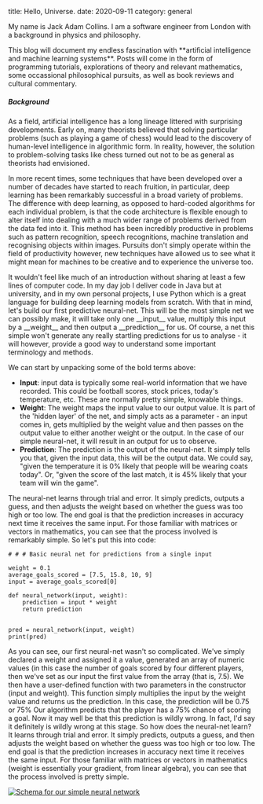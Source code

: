 title: Hello, Universe.
date: 2020-09-11
category: general


<p>My name is Jack Adam Collins. I am a software engineer from London with a background in physics and philosophy.</p>

<p>This blog will document my endless fascination with **artificial intelligence and machine learning systems**. Posts will come in the form of programming tutorials, explorations of theory and relevant mathematics, some occassional philosophical pursuits, as well as book reviews and cultural commentary.</p>

<h5>Background</h5>

<p>As a field, artificial intelligence has a long lineage littered with surprising developments. Early on, many theorists believed that solving particular problems (such as playing a game of chess) would lead to the discovery of human-level intelligence in algorithmic form. In reality, however, the solution to problem-solving tasks like chess turned out not to be as general as theorists had envisioned.</p>

<p>In more recent times, some techniques that have been developed over a number of decades have started to reach fruition, in particular, deep learning has been remarkably successful in a broad variety of problems. The difference with deep learning, as opposed to hard-coded algorithms for each individual problem, is that the code architecture is flexible enough to alter itself into dealing with a much wider range of problems derived from the data fed into it. This method has been incredibly productive in problems such as pattern recognition, speech recognitions, machine translation and recognising objects within images. Pursuits don't simply operate within the field of productivity however, new techniques have allowed us to see what it might mean for machines to be creative and to experience the  universe too.</p>

<p>It wouldn't feel like much of an introduction without sharing at least a few lines of computer code. In my day job I deliver code in Java but at university, and in my own personal projects, I use Python which is a great language for building deep learning models from scratch. With that in mind, let's build our first predictive neural-net. This will be the most simple net we can possibly make, it will take only one __input__ value, multiply this input by a __weight__ and then output a __prediction__ for us. Of course, a net this simple won't generate any really startling predictions for us to analyse - it will however, provide a good way to understand some important terminology and methods.</p>


<p>We can start by unpacking some of the bold terms above: </p>

- **Input**: input data is typically some real-world information that we have recorded. This could be football scores, stock prices, today's temperature, etc. These are normally pretty simple, knowable things.
- **Weight**: The weight maps the input value to our output value. It is part of the 'hidden layer' of the net, and simply acts as a parameter - an input comes in, gets multiplied by the weight value and then passes on the output value to either another weight or the output. In the case of our simple neural-net, it will result in an output for us to observe.
- **Prediction**: The prediction is the output of the neural-net. It simply tells you that, given the input data, this will be the output data. We could say, "given the temperature it is 0% likely that people will be wearing coats today". Or, "given the score of the last match, it is 45% likely that your team will win the game".

<p>The neural-net learns through trial and error. It simply predicts, outputs a guess, and then adjusts the weight based on whether the guess was too high or too low. The end goal is that the prediction increases in accuracy next time it receives the same input. For those familiar with matrices or vectors in mathematics, you can see that the process involved is remarkably simple. So let's put this into code: </p>


	# # # Basic neural net for predictions from a single input

	weight = 0.1
	average_goals_scored = [7.5, 15.8, 10, 9]
	input = average_goals_scored[0]

	def neural_network(input, weight):
		prediction = input * weight
		return prediction


	pred = neural_network(input, weight)
	print(pred)


<p>As you can see, our first neural-net wasn't so complicated. We've simply declared a weight and assigned it a value, generated an array of numeric values (in this case the number of goals scored by four different players, then we've set as our input the first value from the array (that is, 7.5). We then have a user-defined function with two parameters in the constructor (input and weight). This function simply multiplies the input by the weight value and returns us the prediction. In this case, the prediction will be 0.75 or 75% Our algorithm predicts that the player has a 75% chance of scoring a goal. Now it may well be that this prediction is wildly wrong. In fact, I'd say it definitely is wildly wrong at this stage. So how does the neural-net learn? It learns through trial and error. It simply predicts, outputs a guess, and then adjusts the weight based on whether the guess was too high or too low. The end goal is that the prediction increases in accuracy next time it receives the same input. For those familiar with matrices or vectors in mathematics (weight is essentially your gradient, from linear algebra), you can see that the process involved is pretty simple.</p>

[![Schema for our simple neural network](firstNeuralNet.jpg "Simple Neural Net Schema")](https://flic.kr/p/2jFPdmD)
